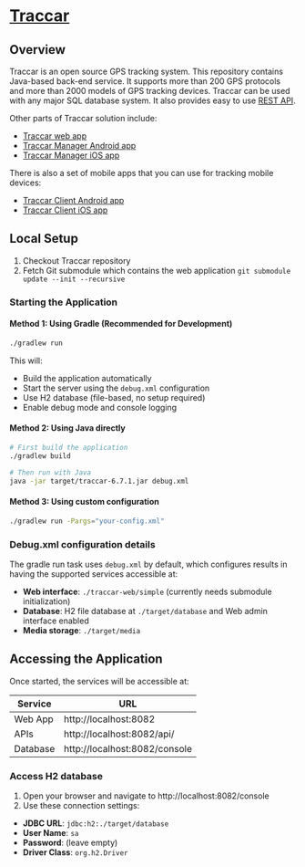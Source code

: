 # [Traccar](https://www.traccar.org)

## Overview

Traccar is an open source GPS tracking system. This repository contains Java-based back-end service. It supports more than 200 GPS protocols and more than 2000 models of GPS tracking devices. Traccar can be used with any major SQL database system. It also provides easy to use [REST API](https://www.traccar.org/traccar-api/).

Other parts of Traccar solution include:

- [Traccar web app](https://github.com/traccar/traccar-web)
- [Traccar Manager Android app](https://github.com/traccar/traccar-manager-android)
- [Traccar Manager iOS app](https://github.com/traccar/traccar-manager-ios)

There is also a set of mobile apps that you can use for tracking mobile devices:

- [Traccar Client Android app](https://github.com/traccar/traccar-client-android)
- [Traccar Client iOS app](https://github.com/traccar/traccar-client-ios)

## Local Setup
1. Checkout Traccar repository
2. Fetch Git submodule which contains the web application `git submodule update --init --recursive`

### Starting the Application
#### Method 1: Using Gradle (Recommended for Development)

```bash
./gradlew run
```

This will:

- Build the application automatically
- Start the server using the `debug.xml` configuration
- Use H2 database (file-based, no setup required)
- Enable debug mode and console logging

#### Method 2: Using Java directly

```bash
# First build the application
./gradlew build

# Then run with Java
java -jar target/traccar-6.7.1.jar debug.xml
```

#### Method 3: Using custom configuration

```bash
./gradlew run -Pargs="your-config.xml"
```

### Debug.xml configuration details

The gradle run task uses `debug.xml` by default, which configures results in having the supported services accessible at:

- __Web interface__: `./traccar-web/simple` (currently needs submodule initialization)
- __Database__: H2 file database at `./target/database` and Web admin interface enabled
- __Media storage__: `./target/media`

## Accessing the Application
Once started, the services will be accessible at:

| Service     | URL                          |
| -------     | ---                          |
| Web App     | http://localhost:8082        |
| APIs        | http://localhost:8082/api/   |
| Database    | http://localhost:8082/console|

### Access H2 database
1. Open your browser and navigate to http://localhost:8082/console
1. Use these connection settings:
- __JDBC URL__: `jdbc:h2:./target/database`
- __User Name__: `sa`
- __Password__: (leave empty)
- __Driver Class__: `org.h2.Driver`
